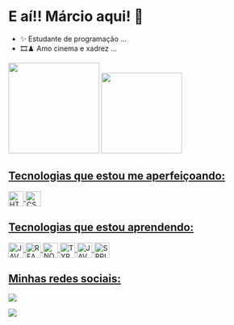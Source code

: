 ## <h1>E aí!! Márcio aqui! 👋</h1>


- ✨ Estudante de programação ...
- 🎞♟ Amo cinema e xadrez ... 

<img height="180em" src="https://github-readme-stats.vercel.app/api?username=MarcioGsp1&show_icons=true&theme=algolia&include_all_commits=true&count_private=true"/>
  <img height="160em" src="https://github-readme-stats.vercel.app/api/top-langs/?username=MarcioGsp1&layout=compact&langs_count=7&theme=algolia"/>

<div align="left">
  <a href="https://github.com/MarcioGsp1">
 

  
 ##

<h2>Tecnologias que estou me aperfeiçoando: </h2>

<img align="center" alt="HTML5" height="30" src="https://img.shields.io/badge/HTML5-E34F26?style=for-the-badge&logo=html5&logoColor=white"/>
<img align="center" alt="CSS3" height="30" src="https://img.shields.io/badge/CSS3-1572B6?style=for-the-badge&logo=css3&logoColor=white"/>
  
##
    
<h2>Tecnologias que estou aprendendo: </h2>
   
<img align="center" alt="JAVASCRIPT" height="30" src="https://img.shields.io/badge/JavaScript-323330?style=for-the-badge&logo=javascript&logoColor=F7DF1E"/>
<img align="center" alt="REACT" height="30" src="https://img.shields.io/badge/React-20232A?style=for-the-badge&logo=react&logoColor=61DAFB"/>
<img align="center" alt="NODE-JS" height="30" src="https://img.shields.io/badge/Node.js-43853D?style=for-the-badge&logo=node.js&logoColor=white"/>
<img align="center" alt="TYPESCRIPT" height="30" src="https://img.shields.io/badge/TypeScript-007ACC?style=for-the-badge&logo=typescript&logoColor=white"/>
<img align="center" alt="JAVA" height="30" src="https://img.shields.io/badge/Java-ED8B00?style=for-the-badge&logo=java&logoColor=white"/>
<img align="center" alt="SPRING" height="30" src="https://img.shields.io/badge/Spring-6DB33F?style=for-the-badge&logo=spring&logoColor=white"/>
    

  
  
  
##
    
<h2>Minhas redes sociais: </h2>
    
  <div>
  <a href="https://www.instagram.com/_marcio_gs/" target="_blank"><img src="https://img.shields.io/badge/-Instagram-%23E4405F?style=for-the-badge&logo=instagram&logoColor=white" target="_blank"></a>

  <a href="https://www.linkedin.com/in/márcio-silva-4730751ba/" target="_blank"><img src="https://img.shields.io/badge/-LinkedIn-%230077B5?style=for-the-badge&logo=linkedin&logoColor=white" target="_blank"></a> 
 </div>
  
 
 ##
